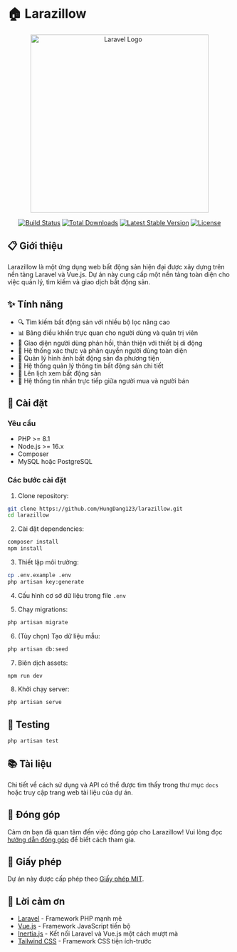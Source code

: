 # 🏠 Larazillow

<p align="center">
  <img src="https://raw.githubusercontent.com/laravel/art/master/logo-lockup/5%20SVG/2%20CMYK/1%20Full%20Color/laravel-logolockup-cmyk-red.svg" width="400" alt="Laravel Logo">
</p>

<p align="center">
  <a href="https://github.com/HungDang123/larazillow/actions"><img src="https://img.shields.io/github/workflow/status/HungDang123/larazillow/tests?style=flat-square" alt="Build Status"></a>
  <a href="https://packagist.org/packages/laravel/framework"><img src="https://img.shields.io/packagist/dt/laravel/framework" alt="Total Downloads"></a>
  <a href="https://packagist.org/packages/laravel/framework"><img src="https://img.shields.io/packagist/v/laravel/framework" alt="Latest Stable Version"></a>
  <a href="https://packagist.org/packages/laravel/framework"><img src="https://img.shields.io/packagist/l/laravel/framework" alt="License"></a>
</p>

## 📋 Giới thiệu

Larazillow là một ứng dụng web bất động sản hiện đại được xây dựng trên nền tảng Laravel và Vue.js. Dự án này cung cấp một nền tảng toàn diện cho việc quản lý, tìm kiếm và giao dịch bất động sản.

## ✨ Tính năng

- 🔍 Tìm kiếm bất động sản với nhiều bộ lọc nâng cao
- 📊 Bảng điều khiển trực quan cho người dùng và quản trị viên
- 📱 Giao diện người dùng phản hồi, thân thiện với thiết bị di động
- 🔐 Hệ thống xác thực và phân quyền người dùng toàn diện
- 📸 Quản lý hình ảnh bất động sản đa phương tiện
- 📝 Hệ thống quản lý thông tin bất động sản chi tiết
- 📅 Lên lịch xem bất động sản
- 💬 Hệ thống tin nhắn trực tiếp giữa người mua và người bán

## 🚀 Cài đặt

### Yêu cầu

- PHP >= 8.1
- Node.js >= 16.x
- Composer
- MySQL hoặc PostgreSQL

### Các bước cài đặt

1. Clone repository:
```bash
git clone https://github.com/HungDang123/larazillow.git
cd larazillow
```

2. Cài đặt dependencies:
```bash
composer install
npm install
```

3. Thiết lập môi trường:
```bash
cp .env.example .env
php artisan key:generate
```

4. Cấu hình cơ sở dữ liệu trong file `.env`

5. Chạy migrations:
```bash
php artisan migrate
```

6. (Tùy chọn) Tạo dữ liệu mẫu:
```bash
php artisan db:seed
```

7. Biên dịch assets:
```bash
npm run dev
```

8. Khởi chạy server:
```bash
php artisan serve
```

## 🧪 Testing

```bash
php artisan test
```

## 📚 Tài liệu

Chi tiết về cách sử dụng và API có thể được tìm thấy trong thư mục `docs` hoặc truy cập trang web tài liệu của dự án.

## 👥 Đóng góp

Cảm ơn bạn đã quan tâm đến việc đóng góp cho Larazillow! Vui lòng đọc [hướng dẫn đóng góp](CONTRIBUTING.md) để biết cách tham gia.

## 📄 Giấy phép

Dự án này được cấp phép theo [Giấy phép MIT](LICENSE).

## 🙏 Lời cảm ơn

- [Laravel](https://laravel.com) - Framework PHP mạnh mẽ
- [Vue.js](https://vuejs.org) - Framework JavaScript tiến bộ
- [Inertia.js](https://inertiajs.com) - Kết nối Laravel và Vue.js một cách mượt mà
- [Tailwind CSS](https://tailwindcss.com) - Framework CSS tiện ích-trước